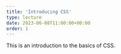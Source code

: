 ```yaml
---
title: 'Introducing CSS'
type: lecture
date: 2023-06-08T11:00:00+00:00
order: 1
---
```


This is an introduction to the basics of CSS.
